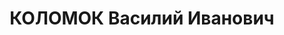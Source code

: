 ---
title: КОЛОМОК Василий Иванович
description: 'Род. 1907, Украинская ССР, Николаевская обл., Новобугский р-н, с.Ново-Юрьевка,
  украинец, образование: среднее, член ВКП(б). Место работы: горсовет г. Кирово (ныне
  Кировоград), председатель. Прож.: г. Кирово (ныне Кировоград). Арестован 05.10.1937.
  Обвинение: 58-8, 58-11. Приговор: ВК ВС СССР, 24.11.1937 - ВМН. Расстрелян 24.11.1937.
  Реабилитация: Военная коллегия ВС СССР, 09.05.1957 - за отсутствием состава преступления.'
---